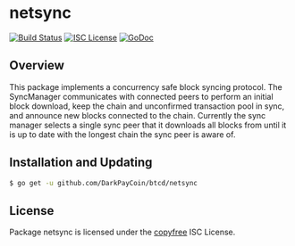 netsync
=======

[![Build Status](http://img.shields.io/travis/btcsuite/btcd.svg)](https://travis-ci.org/btcsuite/btcd)
[![ISC License](http://img.shields.io/badge/license-ISC-blue.svg)](http://copyfree.org)
[![GoDoc](https://img.shields.io/badge/godoc-reference-blue.svg)](http://godoc.org/github.com/DarkPayCoin/btcd/netsync)

## Overview

This package implements a concurrency safe block syncing protocol. The
SyncManager communicates with connected peers to perform an initial block
download, keep the chain and unconfirmed transaction pool in sync, and announce
new blocks connected to the chain. Currently the sync manager selects a single
sync peer that it downloads all blocks from until it is up to date with the
longest chain the sync peer is aware of.

## Installation and Updating

```bash
$ go get -u github.com/DarkPayCoin/btcd/netsync
```

## License

Package netsync is licensed under the [copyfree](http://copyfree.org) ISC License.
